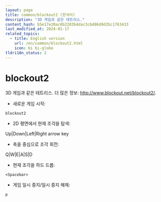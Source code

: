 ```yaml
---
layout: page
title: common/blockout2 (한국어)
description: "3D 게임과 같은 테트리스."
content_hash: b5e17e20ac8b2203b4dac3cbd86d9d35c1763433
last_modified_at: 2024-01-17
related_topics:
  - title: English version
    url: /en/common/blockout2.html
    icon: bi bi-globe
tldri18n_status: 2
---
```

# blockout2

3D 게임과 같은 테트리스.
더 많은 정보: <http://www.blockout.net/blockout2/>.

- 새로운 게임 시작:

`blockout2`

- 2D 평면에서 현재 조각을 탐색:

<span class="tldr-var badge badge-pill bg-dark-lm bg-white-dm text-white-lm text-dark-dm font-weight-bold">Up|Down|Left|Right arrow key</span>

- 축을 중심으로 조각 회전:

<span class="tldr-var badge badge-pill bg-dark-lm bg-white-dm text-white-lm text-dark-dm font-weight-bold">Q|W|E|A|S|D</span>

- 현재 조각을 하드 드롭:

`<Spacebar>`

- 게임 일시 중지/일시 중지 해제:

`p`

